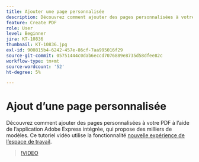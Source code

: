 ```yaml
---
title: Ajouter une page personnalisée
description: Découvrez comment ajouter des pages personnalisées à votre PDF à l’aide de l’application Adobe Express intégrée
feature: Create PDF
role: User
level: Beginner
jira: KT-10836
thumbnail: KT-10836.jpg
exl-id: 900815b4-6242-457e-86cf-7aa995016f29
source-git-commit: 05751444c0dab6eccd7076889e8735d58dfee82c
workflow-type: tm+mt
source-wordcount: '52'
ht-degree: 5%

---
```


# Ajout d’une page personnalisée

Découvrez comment ajouter des pages personnalisées à votre PDF à l’aide de l’application Adobe Express intégrée, qui propose des milliers de modèles. Ce tutoriel vidéo utilise la fonctionnalité [nouvelle expérience de l’espace de travail](new-workspace.md).

>[!VIDEO](https://video.tv.adobe.com/v/347331?quality=12&learn=on&hidetitle=true)
